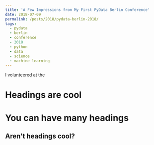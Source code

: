 ```yaml
---
title: 'A Few Impressions from My First PyData Berlin Conference'
date: 2018-07-09
permalink: /posts/2018/pydata-berlin-2018/
tags:
  - pydata
  - berlin
  - conference
  - 2018
  - python
  - data
  - science
  - machine learning
---
```


I volunteered at the 

Headings are cool
==

You can have many headings
======

Aren't headings cool?
--
